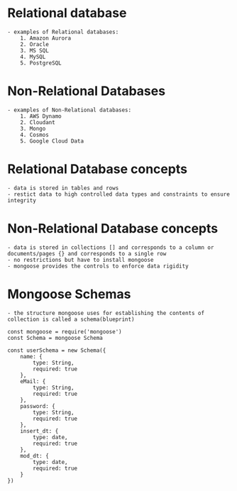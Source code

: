 # Relational database
    - examples of Relational databases:
        1. Amazon Aurora
        2. Oracle
        3. MS SQL
        4. MySQL
        5. PostgreSQL

# Non-Relational Databases
    - examples of Non-Relational databases:
        1. AWS Dynamo
        2. Cloudant
        3. Mongo
        4. Cosmos
        5. Google Cloud Data

# Relational Database concepts
    - data is stored in tables and rows
    - restict data to high controlled data types and constraints to ensure integrity

# Non-Relational Database concepts
    - data is stored in collections [] and corresponds to a column or documents/pages {} and corresponds to a single row
    - no restrictions but have to install mongoose 
    - mongoose provides the controls to enforce data rigidity

# Mongoose Schemas
    - the structure mongoose uses for establishing the contents of collection is called a schema(blueprint)
    
    const mongoose = require('mongoose')
    const Schema = mongoose Schema

    const userSchema = new Schema({
        name: {
            type: String,
            required: true
        },
        eMail: {
            type: String,
            required: true
        },
        password: {
            type: String,
            required: true
        },
        insert_dt: {
            type: date,
            required: true
        },
        mod_dt: {
            type: date,
            required: true
        }
    })
